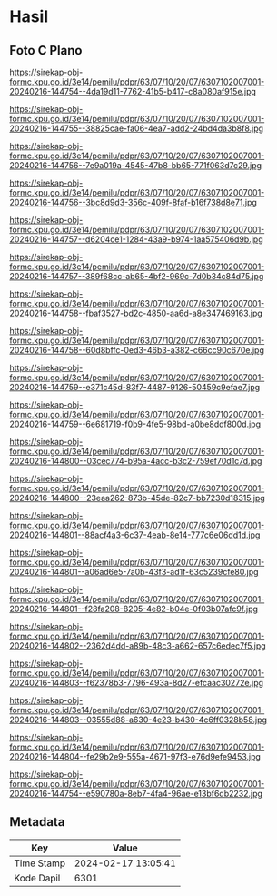 # Hasil

## Foto C Plano

https://sirekap-obj-formc.kpu.go.id/3e14/pemilu/pdpr/63/07/10/20/07/6307102007001-20240216-144754--4da19d11-7762-41b5-b417-c8a080af915e.jpg

https://sirekap-obj-formc.kpu.go.id/3e14/pemilu/pdpr/63/07/10/20/07/6307102007001-20240216-144755--38825cae-fa06-4ea7-add2-24bd4da3b8f8.jpg

https://sirekap-obj-formc.kpu.go.id/3e14/pemilu/pdpr/63/07/10/20/07/6307102007001-20240216-144756--7e9a019a-4545-47b8-bb65-771f063d7c29.jpg

https://sirekap-obj-formc.kpu.go.id/3e14/pemilu/pdpr/63/07/10/20/07/6307102007001-20240216-144756--3bc8d9d3-356c-409f-8faf-b16f738d8e71.jpg

https://sirekap-obj-formc.kpu.go.id/3e14/pemilu/pdpr/63/07/10/20/07/6307102007001-20240216-144757--d6204ce1-1284-43a9-b974-1aa575406d9b.jpg

https://sirekap-obj-formc.kpu.go.id/3e14/pemilu/pdpr/63/07/10/20/07/6307102007001-20240216-144757--389f68cc-ab65-4bf2-969c-7d0b34c84d75.jpg

https://sirekap-obj-formc.kpu.go.id/3e14/pemilu/pdpr/63/07/10/20/07/6307102007001-20240216-144758--fbaf3527-bd2c-4850-aa6d-a8e347469163.jpg

https://sirekap-obj-formc.kpu.go.id/3e14/pemilu/pdpr/63/07/10/20/07/6307102007001-20240216-144758--60d8bffc-0ed3-46b3-a382-c66cc90c670e.jpg

https://sirekap-obj-formc.kpu.go.id/3e14/pemilu/pdpr/63/07/10/20/07/6307102007001-20240216-144759--e371c45d-83f7-4487-9126-50459c9efae7.jpg

https://sirekap-obj-formc.kpu.go.id/3e14/pemilu/pdpr/63/07/10/20/07/6307102007001-20240216-144759--6e681719-f0b9-4fe5-98bd-a0be8ddf800d.jpg

https://sirekap-obj-formc.kpu.go.id/3e14/pemilu/pdpr/63/07/10/20/07/6307102007001-20240216-144800--03cec774-b95a-4acc-b3c2-759ef70d1c7d.jpg

https://sirekap-obj-formc.kpu.go.id/3e14/pemilu/pdpr/63/07/10/20/07/6307102007001-20240216-144800--23eaa262-873b-45de-82c7-bb7230d18315.jpg

https://sirekap-obj-formc.kpu.go.id/3e14/pemilu/pdpr/63/07/10/20/07/6307102007001-20240216-144801--88acf4a3-6c37-4eab-8e14-777c6e06dd1d.jpg

https://sirekap-obj-formc.kpu.go.id/3e14/pemilu/pdpr/63/07/10/20/07/6307102007001-20240216-144801--a06ad6e5-7a0b-43f3-ad1f-63c5239cfe80.jpg

https://sirekap-obj-formc.kpu.go.id/3e14/pemilu/pdpr/63/07/10/20/07/6307102007001-20240216-144801--f28fa208-8205-4e82-b04e-0f03b07afc9f.jpg

https://sirekap-obj-formc.kpu.go.id/3e14/pemilu/pdpr/63/07/10/20/07/6307102007001-20240216-144802--2362d4dd-a89b-48c3-a662-657c6edec7f5.jpg

https://sirekap-obj-formc.kpu.go.id/3e14/pemilu/pdpr/63/07/10/20/07/6307102007001-20240216-144803--f62378b3-7796-493a-8d27-efcaac30272e.jpg

https://sirekap-obj-formc.kpu.go.id/3e14/pemilu/pdpr/63/07/10/20/07/6307102007001-20240216-144803--03555d88-a630-4e23-b430-4c6ff0328b58.jpg

https://sirekap-obj-formc.kpu.go.id/3e14/pemilu/pdpr/63/07/10/20/07/6307102007001-20240216-144804--fe29b2e9-555a-4671-97f3-e76d9efe9453.jpg

https://sirekap-obj-formc.kpu.go.id/3e14/pemilu/pdpr/63/07/10/20/07/6307102007001-20240216-144754--e590780a-8eb7-4fa4-96ae-e13bf6db2232.jpg


## Metadata

| Key        | Value               |
| ---------- | ------------------- |
| Time Stamp | 2024-02-17 13:05:41 |
| Kode Dapil | 6301                |



